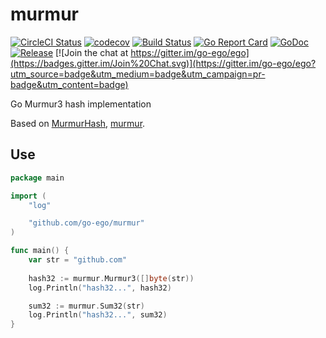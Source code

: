 murmur
======
[![CircleCI Status](https://circleci.com/gh/go-ego/murmur.svg?style=shield)](https://circleci.com/gh/go-ego/murmur)
[![codecov](https://codecov.io/gh/go-ego/murmur/branch/master/graph/badge.svg)](https://codecov.io/gh/go-ego/murmur)
[![Build Status](https://travis-ci.org/go-ego/murmur.svg)](https://travis-ci.org/go-ego/murmur)
[![Go Report Card](https://goreportcard.com/badge/github.com/go-ego/murmur)](https://goreportcard.com/report/github.com/go-ego/murmur)
[![GoDoc](https://godoc.org/github.com/go-ego/murmur?status.svg)](https://godoc.org/github.com/go-ego/murmur)
[![Release](https://github-release-version.herokuapp.com/github/go-ego/murmur/release.svg?style=flat)](https://github.com/go-ego/murmur/releases/latest)
[![Join the chat at https://gitter.im/go-ego/ego](https://badges.gitter.im/Join%20Chat.svg)](https://gitter.im/go-ego/ego?utm_source=badge&utm_medium=badge&utm_campaign=pr-badge&utm_content=badge)

Go Murmur3 hash implementation

Based on [MurmurHash](http://en.wikipedia.org/wiki/MurmurHash), [murmur](https://github.com/huichen/murmur).

## Use

```Go
package main

import (
	"log"

	"github.com/go-ego/murmur"
)

func main() {
	var str = "github.com"
	
	hash32 := murmur.Murmur3([]byte(str))
	log.Println("hash32...", hash32)

	sum32 := murmur.Sum32(str)
	log.Println("hash32...", sum32)
}
```
